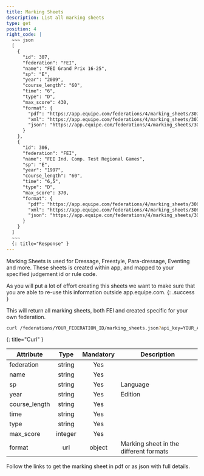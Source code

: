 ```yaml
---
title: Marking Sheets
description: List all marking sheets
type: get
position: 4
right_code: |
  ~~~ json
  [
    {
      "id": 307,
      "federation": "FEI",
      "name": "FEI Grand Prix 16-25",
      "sp": "E",
      "year": "2009",
      "course_length": "60",
      "time": "6",
      "type": "D",
      "max_score": 430,
      "format": {
        "pdf": "https://app.equipe.com/federations/4/marking_sheets/307.pdf",
        "xml": "https://app.equipe.com/federations/4/marking_sheets/307.xml",
        "json": "https://app.equipe.com/federations/4/marking_sheets/307.json"
      }
    },
    {
      "id": 306,
      "federation": "FEI",
      "name": "FEI Ind. Comp. Test Regional Games",
      "sp": "E",
      "year": "1997",
      "course_length": "60",
      "time": "6,5",
      "type": "D",
      "max_score": 370,
      "format": {
        "pdf": "https://app.equipe.com/federations/4/marking_sheets/306.pdf",
        "xml": "https://app.equipe.com/federations/4/marking_sheets/306.xml",
        "json": "https://app.equipe.com/federations/4/marking_sheets/306.json"
      }
    }
  ]
  ~~~
  {: title="Response" }
---
```


Marking Sheets is used for Dressage, Freestyle, Para-dressage, Eventing and more. These sheets is created within app, and mapped to your specified judgement id or rule code.

As you will put a lot of effort creating this sheets we want to make sure that you are able to re-use this information outside app.equipe.com.
{: .success }

This will return all marking sheets, both FEI and created specific for your own federation.

~~~ bash
curl /federations/YOUR_FEDERATION_ID/marking_sheets.json?api_key=YOUR_APP_KEY
~~~
{: title="Curl" }

Attribute | Type | Mandatory | Description
--- | :---: | :---: | ---
federation | string | Yes
name | string | Yes
sp | string | Yes | Language
year | string | Yes | Edition
course_length | string | Yes
time | string | Yes
type | string | Yes
max_score | integer | Yes
format | url | object | Marking sheet in the different formats

Follow the links to get the marking sheet in pdf or as json with full details.
